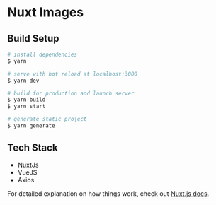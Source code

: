 # Nuxt Images

## Build Setup

```bash
# install dependencies
$ yarn

# serve with hot reload at localhost:3000
$ yarn dev

# build for production and launch server
$ yarn build
$ yarn start

# generate static project
$ yarn generate
```

## Tech Stack
- NuxtJs
- VueJS
- Axios


For detailed explanation on how things work, check out [Nuxt.js docs](https://nuxtjs.org).

